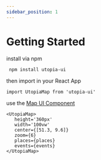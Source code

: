 ```yaml
---
sidebar_position: 1
---
```


# Getting Started

install via npm
```
 npm install utopia-ui
```

then import in your React App
```
import UtopiaMap from 'utopia-ui'
```

use the [Map UI Component](/docs/utopia-ui/map-components/map)
```
<UtopiaMap>
   height='360px'
   width='100vw'
   center={[51.3, 9.6]}
   zoom={6}
   places={places}
   events={events}
</UtopiaMap>
```

